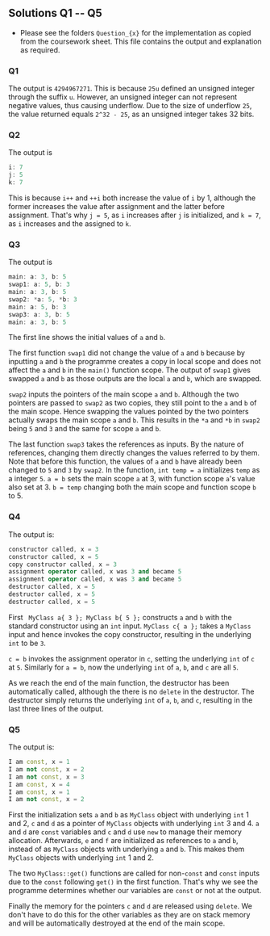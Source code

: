 ## Solutions Q1 -- Q5

- Please see the folders `Question_{x}` for the implementation as copied from the coursework sheet. This file contains the output and explanation as required.

### Q1

The output is `4294967271`. This is because `25u` defined an unsigned integer through the suffix `u`. However, an unsigned integer can not represent negative values, thus causing underflow. Due to the size of underflow `25`, the value returned equals `2^32 - 25`, as an unsigned integer takes 32 bits.

### Q2

The output is

```c++
i: 7
j: 5
k: 7
```

This is because `i++` and `++i` both increase the value of `i` by 1, although the former increases the value after assignment and the latter before assignment. That's why `j = 5`, as `i` increases after `j` is initialized, and `k = 7`, as `i` increases and the assigned to `k`.

### Q3
The output is
```c++
main: a: 3, b: 5
swap1: a: 5, b: 3
main: a: 3, b: 5
swap2: *a: 5, *b: 3
main: a: 5, b: 3
swap3: a: 3, b: 5
main: a: 3, b: 5
```

The first line shows the initial values of `a` and `b`.

The first function `swap1` did not change the value of `a` and `b` because by inputting `a` and `b` the programme creates a copy in local scope and does not affect the `a` and `b` in the `main()` function scope. The output of `swap1` gives swapped `a` and `b` as those outputs are the local `a` and `b`, which are swapped.

`swap2` inputs the pointers of the main scope `a` and `b`. Although the two pointers are passed to `swap2` as two copies, they still point to the `a` and `b` of the main scope. Hence swapping the values pointed by the two pointers actually swaps the main scope `a` and `b`. This results in the `*a` and `*b` in `swap2` being `5` and `3` and the same for scope `a` and `b`.

The last function `swap3` takes the references as inputs. By the nature of references, changing them directly changes the values referred to by them. Note that before this function, the values of `a` and `b` have already been changed to `5` and `3` by `swap2`. In the function, `int temp = a` initializes `temp` as a integer `5`. `a = b` sets the main scope `a` at 3, with function scope `a`'s value also set at 3. `b = temp` changing both the main scope and function scope `b` to 5.



### Q4

The output is:

```c++
constructor called, x = 3
constructor called, x = 5
copy constructor called, x = 3
assignment operator called, x was 3 and became 5
assignment operator called, x was 3 and became 5
destructor called, x = 5
destructor called, x = 5
destructor called, x = 5
```



First ` MyClass a{ 3 }; MyClass b{ 5 };` constructs `a` and `b` with the standard constructor using an `int` input. `MyClass c{ a };` takes a `MyClass` input and hence invokes the copy constructor, resulting in the underlying `int` to be `3`. 

`c = b` invokes the assignment operator in `c`, setting the underlying `int` of `c` at `5`. Similarly for `a = b`, now the underlying `int` of `a`, `b`, and `c` are all `5`.

As we reach the end of the main function, the destructor has been automatically called, although the there is no `delete` in the destructor. The destructor simply returns the underlying `int` of `a`, `b`, and `c`, resulting in the last three lines of the output.

### Q5

The output is:

```c++
I am const, x = 1
I am not const, x = 2
I am not const, x = 3
I am const, x = 4
I am const, x = 1
I am not const, x = 2
```

First the initialization sets `a` and `b` as `MyClass` object with underlying `int` 1 and 2, `c` and `d` as a pointer of `MyClass` objects with underlying `int` 3 and 4. `a` and `d` are `const` variables and `c` and `d` use `new` to manage their memory allocation. Afterwards, `e` and `f` are initialized as references to `a` and `b`, instead of as `MyClass` objects with underlying `a` and `b`. This makes them `MyClass` objects with underlying `int` 1 and 2.

The two `MyClass::get()` functions are called for non-`const` and `const` inputs due to the `const` following `get()` in the first function. That's why we see the programme determines whether our variables are `const` or not at the output.

Finally the memory for the pointers `c` and `d` are released using `delete`. We don't have to do this for the other variables as they are on stack memory and will be automatically destroyed at the end of the main scope.

